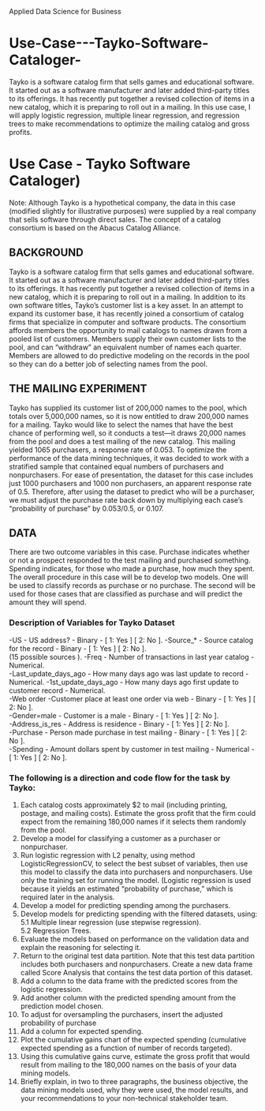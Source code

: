 Applied Data Science for Business 
# Use-Case---Tayko-Software-Cataloger-
Tayko is a software catalog firm that sells games and educational software. It started out as a software manufacturer and later added third-party titles to its offerings. It has recently put together a revised collection of items in a new catalog, which it is preparing to roll out in a mailing. In this use case, I will apply logistic regression, multiple linear regression, and regression trees to make recommendations to optimize the mailing catalog and gross profits. 

# Use Case - Tayko Software Cataloger)
Note: Although Tayko is a hypothetical company, the data in this case (modified slightly for illustrative purposes) were supplied by a real company that sells software through direct sales. The concept of a catalog consortium is based on the Abacus Catalog Alliance.
## BACKGROUND
Tayko is a software catalog firm that sells games and educational software. It started out as a software manufacturer and later added third-party titles to its offerings. It has recently put together a revised collection of items in a new catalog, which it is preparing to roll out in a mailing. 
In addition to its own software titles, Tayko’s customer list is a key asset. In an attempt to expand its customer base, it has recently joined a consortium of catalog firms that specialize in computer and software products. The consortium affords members the opportunity to mail catalogs to names drawn from a pooled list of customers. Members supply their own customer lists to the pool, and can “withdraw” an equivalent number of names each quarter. Members are allowed to do predictive modeling on the records in the pool so they can do a better job of selecting names from the pool.
## THE MAILING EXPERIMENT
Tayko has supplied its customer list of 200,000 names to the pool, which totals over 5,000,000 names, so it is now entitled to draw 200,000 names for a mailing. Tayko would like to select the names that have the best chance of performing well, so it conducts a test—it draws 20,000 names from the pool and does a test mailing of the new catalog.
This mailing yielded 1065 purchasers, a response rate of 0.053. To optimize the performance of the data mining techniques, it was decided to work with a stratified sample that contained equal numbers of purchasers and nonpurchasers. For ease of presentation, the dataset for this case includes just 1000 purchasers and 1000 non purchasers, an apparent response rate of 0.5. Therefore, after using the dataset to predict who will be a purchaser, we must adjust the purchase rate back down by multiplying each case’s “probability of purchase” by 0.053/0.5, or 0.107. 
## DATA
There are two outcome variables in this case. Purchase indicates whether or not a prospect responded to the test mailing and purchased something. Spending indicates, for those who made a purchase, how much they spent. The overall procedure in this case will be to develop two models. One will be used to classify records as purchase or no purchase. The second will be used for those cases that are classified as purchase and will predict the amount they will spend.
### Description of Variables for Tayko Dataset
-US - US address? - Binary - [ 1: Yes ] [ 2: No ]. 
-Source_*  -  Source catalog for the record - Binary - [ 1: Yes ] [ 2: No ].   
(15 possible sources ). 
-Freq - Number of transactions in last year catalog - Numerical.   
-Last_update_days_ago - How many days ago was last update to record - Numerical. 
-1st_update_days_ago - How many days ago first update to customer record - Numerical.   
-Web order -Customer place at least one order via web - Binary - [ 1: Yes ] [ 2: No ].   
-Gender=male - Customer is a male - Binary - [ 1: Yes ] [ 2: No ].   
-Address_is_res - Address is residence - Binary - [ 1: Yes ] [ 2: No ].   
-Purchase -  Person made purchase in test mailing - Binary - [ 1: Yes ] [ 2: No ].    
-Spending - Amount dollars spent by customer in test mailing - Numerical - [ 1: Yes ] [ 2: No ].   
 
 
### The following is a direction and code flow for the task by Tayko:   
1. Each catalog costs approximately $2 to mail (including printing, postage, and mailing costs). Estimate the gross profit that the firm could expect from the remaining 180,000 names if it selects them randomly from the pool.  
2. Develop a model for classifying a customer as a purchaser or nonpurchaser.   
3. Run logistic regression with L2 penalty, using method LogisticRegressionCV, to select the best subset of variables, then use this model to classify the data into purchasers and nonpurchasers. Use only the training set for running the model. (Logistic regression is used because it yields an estimated “probability of purchase,” which is required later in the analysis.    
4. Develop a model for predicting spending among the purchasers.    
5. Develop models for predicting spending with the filtered datasets, using:   
5.1 Multiple linear regression (use stepwise regression).  
5.2 Regression Trees.  
6. Evaluate the models based on performance on the validation data and explain the reasoning for selecting it.    
7. Return to the original test data partition. Note that this test data partition includes both purchasers and nonpurchasers. Create a new data frame called Score Analysis that contains the test data portion of this dataset.    
8. Add a column to the data frame with the predicted scores from the logistic regression.   
9. Add another column with the predicted spending amount from the prediction model chosen.   
10. To adjust for oversampling the purchasers, insert the adjusted probability of purchase      
11. Add a column for expected spending.   
12. Plot the cumulative gains chart of the expected spending (cumulative expected spending as a function of number of records targeted).   
13. Using this cumulative gains curve, estimate the gross profit that would result from mailing to the 180,000 names on the basis of your data mining models.   
14. Briefly explain, in two to three paragraphs, the business objective, the data mining models used, why they were used, the model results, and your recommendations to your non-technical stakeholder team.    
 

